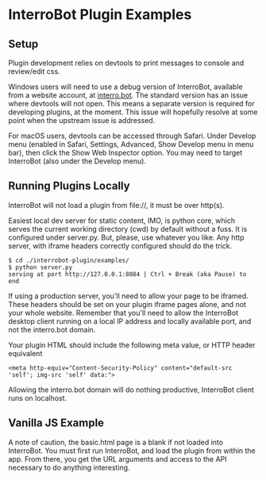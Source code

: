 # InterroBot Plugin Examples

## Setup

Plugin development relies on devtools to print messages to console and review/edit css. 

Windows users will need to use a debug version of InterroBot, available from a website account, at [interro.bot](https://interro.bot). The standard version has an issue where devtools will not open. This means a separate version is required for developing plugins, at the moment. This issue will hopefully resolve at some point when the upstream issue is addressed.

For macOS users, devtools can be accessed through Safari. Under Develop menu (enabled in Safari, Settings, Advanced, Show Develop menu in menu bar), then click the Show Web Inspector option. You may need to target InterroBot (also under the Develop menu).

## Running Plugins Locally

InterroBot will not load a plugin from file://, it must be over http(s).

Easiest local dev server for static content, IMO, is python core, which serves the current working directory (cwd) by default without a fuss. It is configured under server.py. But, please, use whatever you like. Any http server, with iframe headers correctly configured should do the trick.

```
$ cd ./interrobot-plugin/examples/
$ python server.py
serving at port http://127.0.0.1:8084 | Ctrl + Break (aka Pause) to end
```

If using a production server, you'll need to allow your page to be iframed. These headers should be set on your plugin iframe pages alone, and not your whole website. Remember that you'll need to allow the InterroBot desktop client running on a local IP address and locally available port, and not the interro.bot domain.

Your plugin HTML should include the following meta value, or HTTP header equivalent

`<meta http-equiv="Content-Security-Policy" content="default-src 'self'; img-src 'self' data:">`

Allowing the interro.bot domain will do nothing productive, InterroBot client runs on localhost.

## Vanilla JS Example

A note of caution, the basic.html page is a blank if not loaded into InterroBot. You must first run InterroBot, and load the plugin from within the app. From there, you get the URL arguments and access to the API necessary to do anything interesting.


